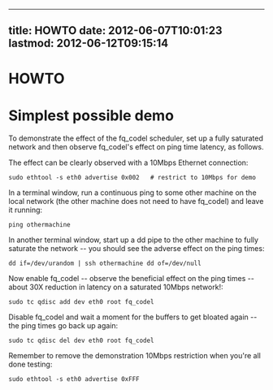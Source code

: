 
---
title: HOWTO
date: 2012-06-07T10:01:23
lastmod: 2012-06-12T09:15:14
---
HOWTO
=====

Simplest possible demo
======================

To demonstrate the effect of the fq\_codel scheduler, set up a fully
saturated network and then observe fq\_codel's effect on ping time
latency, as follows.

The effect can be clearly observed with a 10Mbps Ethernet connection:

    sudo ethtool -s eth0 advertise 0x002   # restrict to 10Mbps for demo

In a terminal window, run a continuous ping to some other machine on the
local network (the other machine does not need to have fq\_codel) and
leave it running:

    ping othermachine

In another terminal window, start up a dd pipe to the other machine to
fully saturate the network -- you should see the adverse effect on the
ping times:

    dd if=/dev/urandom | ssh othermachine dd of=/dev/null

Now enable fq\_codel -- observe the beneficial effect on the ping times
-- about 30X reduction in latency on a saturated 10Mbps network!:

    sudo tc qdisc add dev eth0 root fq_codel

Disable fq\_codel and wait a moment for the buffers to get bloated again
-- the ping times go back up again:

    sudo tc qdisc del dev eth0 root fq_codel

Remember to remove the demonstration 10Mbps restriction when you're all
done testing:

    sudo ethtool -s eth0 advertise 0xFFF
